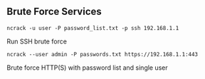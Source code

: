 ## Brute Force Services

```ncrack -u user -P password_list.txt -p ssh 192.168.1.1```

Run SSH brute force

```ncrack --user admin -P passwords.txt https://192.168.1.1:443```

Brute force HTTP(S) with password list and single user
